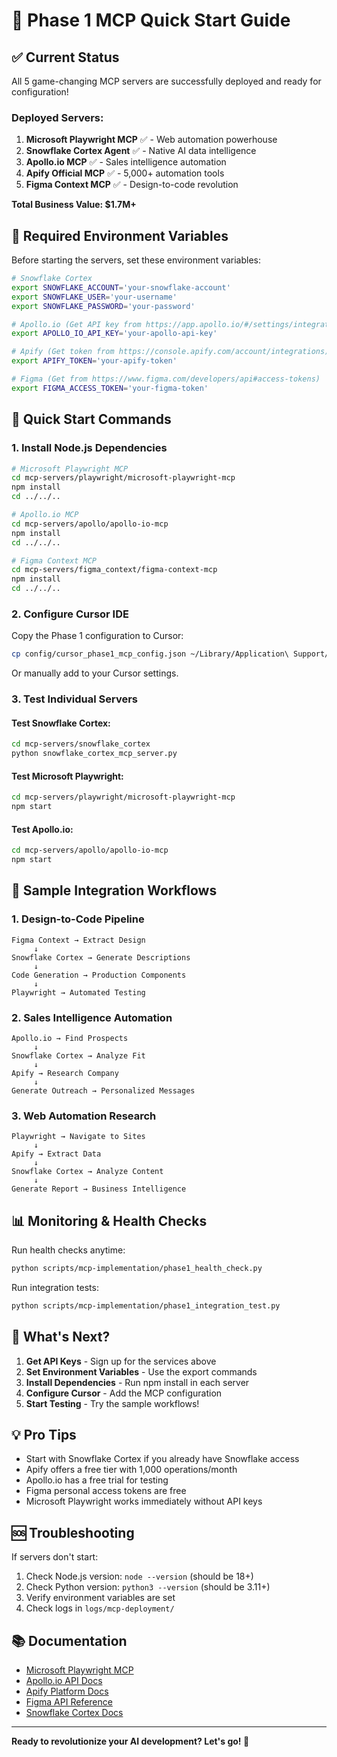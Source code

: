 # 🚀 Phase 1 MCP Quick Start Guide

## ✅ Current Status

All 5 game-changing MCP servers are successfully deployed and ready for configuration!

### Deployed Servers:
1. **Microsoft Playwright MCP** ✅ - Web automation powerhouse
2. **Snowflake Cortex Agent** ✅ - Native AI data intelligence
3. **Apollo.io MCP** ✅ - Sales intelligence automation
4. **Apify Official MCP** ✅ - 5,000+ automation tools
5. **Figma Context MCP** ✅ - Design-to-code revolution

**Total Business Value: $1.7M+**

## 🔐 Required Environment Variables

Before starting the servers, set these environment variables:

```bash
# Snowflake Cortex
export SNOWFLAKE_ACCOUNT='your-snowflake-account'
export SNOWFLAKE_USER='your-username'
export SNOWFLAKE_PASSWORD='your-password'

# Apollo.io (Get API key from https://app.apollo.io/#/settings/integrations/api)
export APOLLO_IO_API_KEY='your-apollo-api-key'

# Apify (Get token from https://console.apify.com/account/integrations)
export APIFY_TOKEN='your-apify-token'

# Figma (Get from https://www.figma.com/developers/api#access-tokens)
export FIGMA_ACCESS_TOKEN='your-figma-token'
```

## 🎯 Quick Start Commands

### 1. Install Node.js Dependencies

```bash
# Microsoft Playwright MCP
cd mcp-servers/playwright/microsoft-playwright-mcp
npm install
cd ../../..

# Apollo.io MCP
cd mcp-servers/apollo/apollo-io-mcp
npm install
cd ../../..

# Figma Context MCP
cd mcp-servers/figma_context/figma-context-mcp
npm install
cd ../../..
```

### 2. Configure Cursor IDE

Copy the Phase 1 configuration to Cursor:

```bash
cp config/cursor_phase1_mcp_config.json ~/Library/Application\ Support/Cursor/User/globalStorage/rooveterinaryinc.roo-cline/
```

Or manually add to your Cursor settings.

### 3. Test Individual Servers

#### Test Snowflake Cortex:
```bash
cd mcp-servers/snowflake_cortex
python snowflake_cortex_mcp_server.py
```

#### Test Microsoft Playwright:
```bash
cd mcp-servers/playwright/microsoft-playwright-mcp
npm start
```

#### Test Apollo.io:
```bash
cd mcp-servers/apollo/apollo-io-mcp
npm start
```

## 🔄 Sample Integration Workflows

### 1. Design-to-Code Pipeline
```
Figma Context → Extract Design
     ↓
Snowflake Cortex → Generate Descriptions
     ↓
Code Generation → Production Components
     ↓
Playwright → Automated Testing
```

### 2. Sales Intelligence Automation
```
Apollo.io → Find Prospects
     ↓
Snowflake Cortex → Analyze Fit
     ↓
Apify → Research Company
     ↓
Generate Outreach → Personalized Messages
```

### 3. Web Automation Research
```
Playwright → Navigate to Sites
     ↓
Apify → Extract Data
     ↓
Snowflake Cortex → Analyze Content
     ↓
Generate Report → Business Intelligence
```

## 📊 Monitoring & Health Checks

Run health checks anytime:
```bash
python scripts/mcp-implementation/phase1_health_check.py
```

Run integration tests:
```bash
python scripts/mcp-implementation/phase1_integration_test.py
```

## 🎉 What's Next?

1. **Get API Keys** - Sign up for the services above
2. **Set Environment Variables** - Use the export commands
3. **Install Dependencies** - Run npm install in each server
4. **Configure Cursor** - Add the MCP configuration
5. **Start Testing** - Try the sample workflows!

## 💡 Pro Tips

- Start with Snowflake Cortex if you already have Snowflake access
- Apify offers a free tier with 1,000 operations/month
- Apollo.io has a free trial for testing
- Figma personal access tokens are free
- Microsoft Playwright works immediately without API keys

## 🆘 Troubleshooting

If servers don't start:
1. Check Node.js version: `node --version` (should be 18+)
2. Check Python version: `python3 --version` (should be 3.11+)
3. Verify environment variables are set
4. Check logs in `logs/mcp-deployment/`

## 📚 Documentation

- [Microsoft Playwright MCP](https://github.com/microsoft/playwright-mcp)
- [Apollo.io API Docs](https://apolloio.github.io/apollo-api-docs/)
- [Apify Platform Docs](https://docs.apify.com/platform/integrations/mcp)
- [Figma API Reference](https://www.figma.com/developers/api)
- [Snowflake Cortex Docs](https://docs.snowflake.com/en/guides/snowflake-cortex)

---

**Ready to revolutionize your AI development? Let's go! 🚀**
